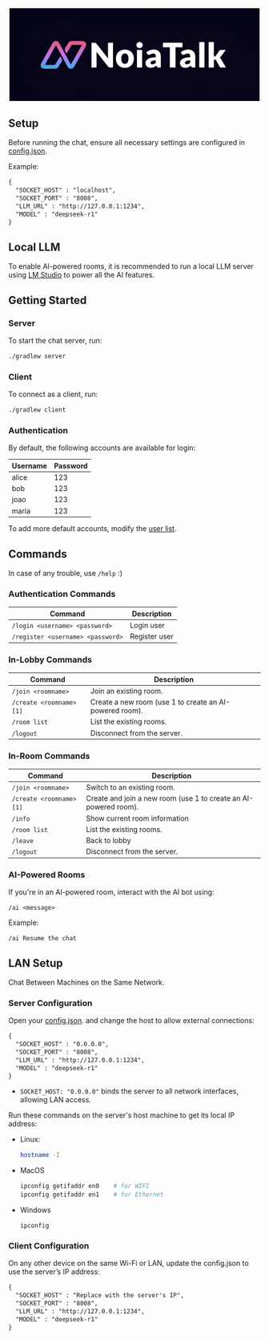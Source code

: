 
<div align="center">
    <img src="assets/noiatalk-logo.png" width="500">
</div>


## Setup
Before running the chat, ensure all necessary settings are configured in [config.json](config.json). 

Example:

```
{
  "SOCKET_HOST" : "localhost",
  "SOCKET_PORT" : "8008",
  "LLM_URL" : "http://127.0.0.1:1234",
  "MODEL" : "deepseek-r1"
}
```

## Local LLM
To enable AI-powered rooms, it is recommended to run a local LLM server using [LM Studio](https://lmstudio.ai/) to power all the AI features.

## Getting Started
### Server
To start the chat server, run:
```bash
./gradlew server
```

### Client
To connect as a client, run:
```bash
./gradlew client
```

### Authentication
By default, the following accounts are available for login:

| Username | Password |
|----------|----------|
| alice    | 123      |
| bob      | 123      |
| joao     | 123      |
| maria    | 123      |

To add more default accounts, modify the [user list](config/users.cfg).

## Commands

In case of any trouble, use `/help` :)

### Authentication Commands
| Command                           | Description   |
|-----------------------------------|---------------|
| `/login <username> <password>`    | Login user    |
| `/register <username> <password>` | Register user |

### In-Lobby Commands
| Command                  | Description                                             |
|--------------------------|---------------------------------------------------------|
| `/join <roomname>`       | Join an existing room.                                  |
| `/create <roomname> [1]` | Create a new room (use 1 to create an AI-powered room). |
| `/room list`             | List the existing rooms.                                |
| `/logout`                | Disconnect from the server.                             |

### In-Room Commands
| Command                  | Description                                                      |
|--------------------------|------------------------------------------------------------------|
| `/join <roomname>`       | Switch to an existing room.                                      |
| `/create <roomname> [1]` | Create and join a new room (use 1 to create an AI-powered room). |
| `/info`                  | Show current room information                                    |
| `/room list`             | List the existing rooms.                                         |
| `/leave`                 | Back to lobby                                                    |
| `/logout`                | Disconnect from the server.                                      |



### AI-Powered Rooms
If you're in an AI-powered room, interact with the AI bot using:
```
/ai <message>
```
Example:
```
/ai Resume the chat
```


## LAN Setup
Chat Between Machines on the Same Network.

### Server Configuration
Open your [config.json](config.json).  and change the host to allow external connections:

```
{
  "SOCKET_HOST" : "0.0.0.0",
  "SOCKET_PORT" : "8008",
  "LLM_URL" : "http://127.0.0.1:1234",
  "MODEL" : "deepseek-r1"
}
```

- `SOCKET_HOST: "0.0.0.0"` binds the server to all network interfaces, allowing LAN access.

Run these commands on the server's host machine to get its local IP address:
- Linux:
    ```bash
    hostname -I
    ```

- MacOS
    ```bash
    ipconfig getifaddr en0    # for WIFI
    ipconfig getifaddr en1    # for Ethernet
    ```

- Windows
    ```shell
    ipconfig
    ```

### Client Configuration
On any other device on the same Wi-Fi or LAN, update the config.json to use the server’s IP address:

```
{
  "SOCKET_HOST" : "Replace with the server's IP",
  "SOCKET_PORT" : "8008",
  "LLM_URL" : "http://127.0.0.1:1234",
  "MODEL" : "deepseek-r1"
}
```

